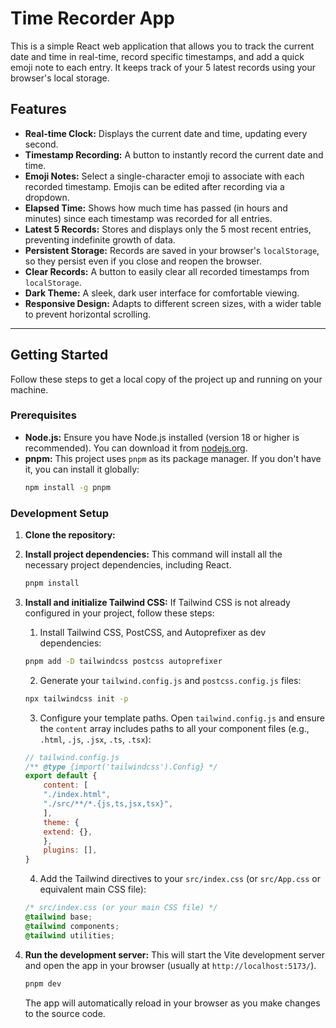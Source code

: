 # Time Recorder App

This is a simple React web application that allows you to track the current date
and time in real-time, record specific timestamps, and add a quick emoji note to
each entry. It keeps track of your 5 latest records using your browser's local
storage.

## Features

* **Real-time Clock:** Displays the current date and time, updating every second.
* **Timestamp Recording:** A button to instantly record the current date and time.
* **Emoji Notes:** Select a single-character emoji to associate with each recorded timestamp. Emojis can be edited after recording via a dropdown.
* **Elapsed Time:** Shows how much time has passed (in hours and minutes) since each timestamp was recorded for all entries.
* **Latest 5 Records:** Stores and displays only the 5 most recent entries, preventing indefinite growth of data.
* **Persistent Storage:** Records are saved in your browser's `localStorage`, so they persist even if you close and reopen the browser.
* **Clear Records:** A button to easily clear all recorded timestamps from `localStorage`.
* **Dark Theme:** A sleek, dark user interface for comfortable viewing.
* **Responsive Design:** Adapts to different screen sizes, with a wider table to prevent horizontal scrolling.

---

## Getting Started

Follow these steps to get a local copy of the project up and running on your machine.

### Prerequisites

* **Node.js:** Ensure you have Node.js installed (version 18 or higher is recommended). You can download it from [nodejs.org](https://nodejs.org/).
* **pnpm:** This project uses `pnpm` as its package manager. If you don't have it, you can install it globally:
    ```bash
    npm install -g pnpm
    ```

### Development Setup

1.  **Clone the repository:**

2.  **Install project dependencies:**
    This command will install all the necessary project dependencies, including React.
    ```bash
    pnpm install
    ```

3.  **Install and initialize Tailwind CSS:**
    If Tailwind CSS is not already configured in your project, follow these steps:

    1. Install Tailwind CSS, PostCSS, and Autoprefixer as dev dependencies:
    ```bash
    pnpm add -D tailwindcss postcss autoprefixer
    ```

    2. Generate your `tailwind.config.js` and `postcss.config.js` files:
    ```bash
    npx tailwindcss init -p
    ```

    3. Configure your template paths. Open `tailwind.config.js` and ensure the `content` array includes paths to all your component files (e.g., `.html`, `.js`, `.jsx`, `.ts`, `.tsx`):
    ```javascript
    // tailwind.config.js
    /** @type {import('tailwindcss').Config} */
    export default {
        content: [
        "./index.html",
        "./src/**/*.{js,ts,jsx,tsx}",
        ],
        theme: {
        extend: {},
        },
        plugins: [],
    }
    ```

    4. Add the Tailwind directives to your `src/index.css` (or `src/App.css` or equivalent main CSS file):
    ```css
    /* src/index.css (or your main CSS file) */
    @tailwind base;
    @tailwind components;
    @tailwind utilities;
    ```

4.  **Run the development server:**
    This will start the Vite development server and open the app in your browser (usually at `http://localhost:5173/`).
    ```bash
    pnpm dev
    ```

    The app will automatically reload in your browser as you make changes to the source code.
